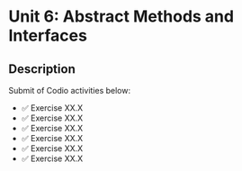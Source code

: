 # Unit 6: Abstract Methods and Interfaces

## Description

Submit of Codio activities below:
- ✅ Exercise XX.X
- ✅ Exercise XX.X
- ✅ Exercise XX.X
- ✅ Exercise XX.X
- ✅ Exercise XX.X
- ✅ Exercise XX.X

